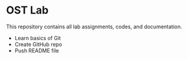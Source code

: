 # OST Lab

This repository contains all lab assignments, codes, and documentation.
- Learn basics of Git
- Create GitHub repo
- Push README file
